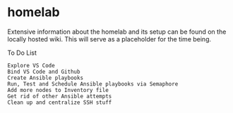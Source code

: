 # homelab

Extensive information about the homelab and its setup can be found on the locally hosted wiki.  This will serve as a placeholder for the time being.



To Do List

    Explore VS Code
    Bind VS Code and Github
    Create Ansible playbooks 
    Run, Test and Schedule Ansible playbooks via Semaphore
    Add more nodes to Inventory file
    Get rid of other Ansible attempts
    Clean up and centralize SSH stuff
    
